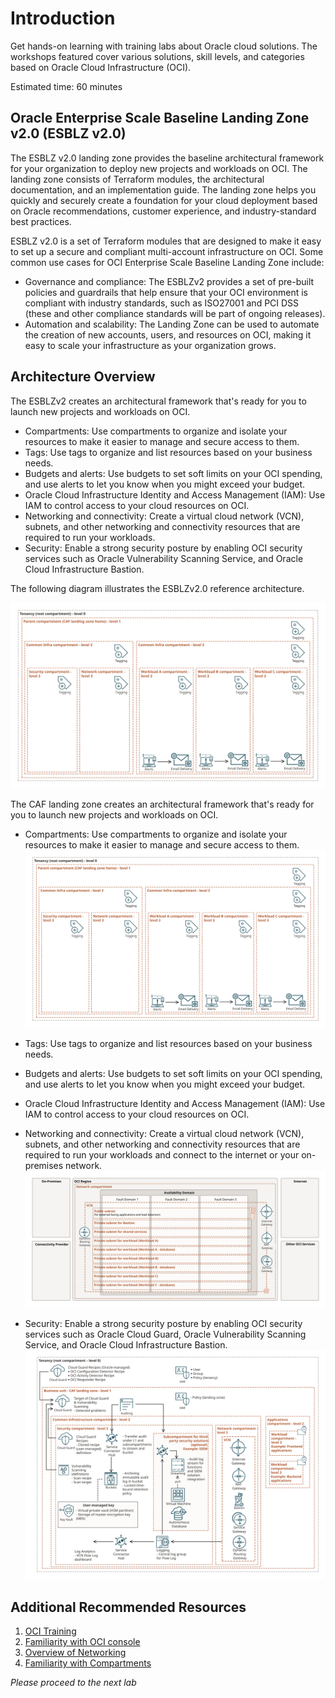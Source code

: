# Introduction

Get hands-on learning with training labs about Oracle cloud solutions. The workshops featured cover various solutions, skill levels, and categories based on Oracle Cloud Infrastructure (OCI).

Estimated time: 60 minutes

## Oracle Enterprise Scale Baseline Landing Zone v2.0 (ESBLZ v2.0)

The ESBLZ v2.0 landing zone provides the baseline architectural framework for your organization to deploy new projects and workloads on OCI. The landing zone consists of Terraform modules, the architectural documentation, and an implementation guide. The landing zone helps you quickly and securely create a foundation for your cloud deployment based on Oracle recommendations, customer experience, and industry-standard best practices.

ESBLZ v2.0 is a set of Terraform modules that are designed to make it easy to set up a secure and compliant multi-account infrastructure on OCI. Some common use cases for OCI Enterprise Scale Baseline Landing Zone include:

- Governance and compliance: The ESBLZv2 provides a set of pre-built policies and guardrails that help ensure that your OCI environment is compliant with industry standards, such as ISO27001 and PCI DSS (these and other compliance standards will be part of ongoing releases).
- Automation and scalability: The Landing Zone can be used to automate the creation of new accounts, users, and resources on OCI, making it easy to scale your infrastructure as your organization grows.


## Architecture Overview

The ESBLZv2 creates an architectural framework that's ready for you to launch new projects and workloads on OCI.

- Compartments: Use compartments to organize and isolate your resources to make it easier to manage and secure access to them.
- Tags: Use tags to organize and list resources based on your business needs.
- Budgets and alerts: Use budgets to set soft limits on your OCI spending, and use alerts to let you know when you might exceed your budget.
- Oracle Cloud Infrastructure Identity and Access Management (IAM): Use IAM to control access to your cloud resources on OCI.
- Networking and connectivity: Create a virtual cloud network (VCN), subnets, and other networking and connectivity resources that are required to run your  workloads.
- Security: Enable a strong security posture by enabling OCI security services such as Oracle Vulnerability Scanning Service, and Oracle Cloud Infrastructure Bastion.

The following diagram illustrates the ESBLZv2.0 reference architecture.

![architecture](./../intro/images/caf-lz-compartments.svg " ")

The CAF landing zone creates an architectural framework that's ready for you to launch new projects and workloads on OCI.

- Compartments: Use compartments to organize and isolate your resources to make it easier to manage and secure access to them.
    ![compartments](./../intro/images/caf-lz-compartments.svg " ")

- Tags: Use tags to organize and list resources based on your business needs.

- Budgets and alerts: Use budgets to set soft limits on your OCI spending, and use alerts to let you know when you might exceed your budget.

- Oracle Cloud Infrastructure Identity and Access Management (IAM): Use IAM to control access to your cloud resources on OCI.

- Networking and connectivity: Create a virtual cloud network (VCN), subnets, and other networking and connectivity resources that are required to run your workloads and connect to the internet or your on-premises network.
    ![vcn](./../intro/images/caf-lz-vcn.svg " ")

- Security: Enable a strong security posture by enabling OCI security services such as Oracle Cloud Guard, Oracle Vulnerability Scanning Service, and Oracle Cloud Infrastructure Bastion.
    ![security](./../intro/images/caf-lz-security-compartment.svg " ")



## Additional Recommended Resources

1. [OCI Training](https://cloud.oracle.com/en_US/iaas/training)
2. [Familiarity with OCI console](https://docs.us-phoenix-1.oraclecloud.com/Content/GSG/Concepts/console.htm)
3. [Overview of Networking](https://docs.us-phoenix-1.oraclecloud.com/Content/Network/Concepts/overview.htm)
4. [Familiarity with Compartments](https://docs.us-phoenix-1.oraclecloud.com/Content/GSG/Concepts/concepts.htm)

*Please proceed to the next lab*

<!-- ## Acknowledgements

- **Author** - Kay Malcolm, Director, Product Management
- **Adapted by** -  Yaisah Granillo, Cloud Solution Engineer, NA Cloud
- **Contributors** - LiveLabs QA Team (Arabella Yao, Product Manager Intern | Isa Kessinger, QA Intern)
- **Last Updated By/Date** - Kay Malcolm, October 2020 -->

